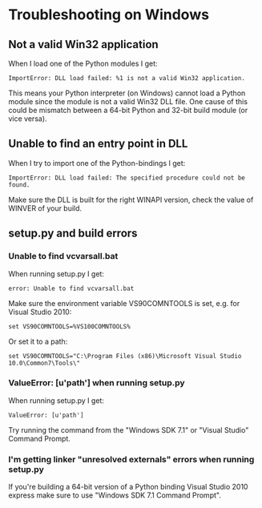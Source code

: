 # Troubleshooting on Windows

## Not a valid Win32 application

When I load one of the Python modules I get:
```
ImportError: DLL load failed: %1 is not a valid Win32 application.
```

This means your Python interpreter (on Windows) cannot load a Python module since the module is not a valid Win32 DLL file. One cause of this could be mismatch between a 64-bit Python and 32-bit build module (or vice versa).

## Unable to find an entry point in DLL

When I try to import one of the Python-bindings I get:
```
ImportError: DLL load failed: The specified procedure could not be found.
```

Make sure the DLL is built for the right WINAPI version, check the value of WINVER of your build.

## setup.py and build errors

### Unable to find vcvarsall.bat

When running setup.py I get:
```
error: Unable to find vcvarsall.bat
```

Make sure the environment variable VS90COMNTOOLS is set, e.g. for Visual Studio 2010:
```
set VS90COMNTOOLS=%VS100COMNTOOLS%
```

Or set it to a path:
```
set VS90COMNTOOLS="C:\Program Files (x86)\Microsoft Visual Studio 10.0\Common7\Tools\"
```

### ValueError: [u'path'] when running setup.py

When running setup.py I get:
```
ValueError: [u'path']
```

Try running the command from the "Windows SDK 7.1" or "Visual Studio" Command Prompt.

### I'm getting linker "unresolved externals" errors when running setup.py

If you're building a 64-bit version of a Python binding Visual Studio 2010 express make sure to use "Windows SDK 7.1 Command Prompt".

